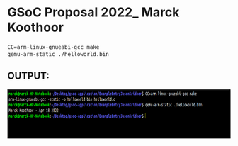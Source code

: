 # GSoC Proposal 2022_ Marck Koothoor

```
CC=arm-linux-gnueabi-gcc make
qemu-arm-static ./helloworld.bin
```
## OUTPUT:

<p align="center">
    <img width="572" height="111" src="Assets/marck.png">
</p>
